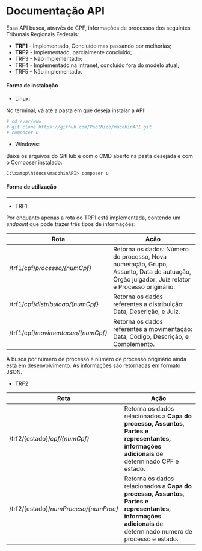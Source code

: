# Documentação API

Essa API busca, através do CPF, informações de processos dos seguintes Tribunais Regionais Federais:

- **TRF1** - Implementado, Concluído mas passando por melhorias;
- **TRF2** - Implementado, parcialmente concluído;
- TRF3 - Não implementado;
- TRF4 - Implementado na Intranet, concluído fora do modelo atual;
- TRF5 - Não implementado.

#### Forma de instalação

- Linux:  

No terminal, vá até a pasta em que deseja instalar a API:

```bash 
# cd /var/www
# git clone https://github.com/PablNico/macohinAPI.git
# composer u
```

- Windows:

Baixe os arquivos do GitHub e com o CMD aberto na pasta desejada e com o Composer instalado:

``````bash
C:\xampp\htdocs\macohinAPI> composer u
``````

#### Forma de utilização

----

- TRF1

Por enquanto apenas a rota do TRF1 está implementada, contendo um *endpoint* que pode trazer três tipos de informações:

| Rota                              | Ação                                                         |
| --------------------------------- | ------------------------------------------------------------ |
| /trf1/cpf/*processo/{numCpf}*     | Retorna os dados: Número do processo, Nova numeração, Grupo, Assunto, Data de autuação, Órgão julgador, Juiz relator e Processo originário. |
| /trf1/cpf/*distribuicao/{numCpf}* | Retorna os dados referentes a distribuição: Data, Descrição, e Juiz. |
| /trf1/cpf/*movimentacao/{numCpf}* | Retorna os dados referentes a movimentação: Data, Código, Descrição, e Complemento. |

A busca por número de processo e número de processo originário ainda está em desenvolvimento. As informações são retornadas em formato JSON. 

- TRF2

| Rota                                  | Ação                                                         |
| ------------------------------------- | ------------------------------------------------------------ |
| /trf2/{estado}/*cpf/{numCpf}*         | Retorna os dados relacionados a **Capa do processo, Assuntos, Partes e representantes, informações adicionais** de determinado CPF e estado. |
| /trf2/{estado}/*numProceso/{numProc}* | Retorna os dados relacionados a **Capa do processo, Assuntos, Partes e representantes, informações adicionais** de determinado numero de processo e estado. |

